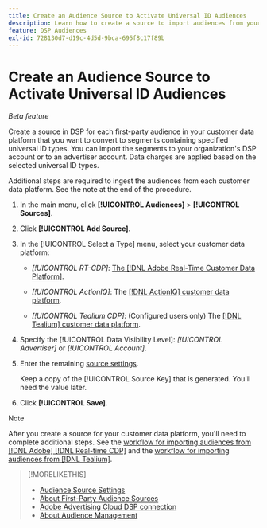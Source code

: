 ```yaml
---
title: Create an Audience Source to Activate Universal ID Audiences
description: Learn how to create a source to import audiences from your customer data platform and convert them to segments containing universal IDs.
feature: DSP Audiences
exl-id: 728130d7-d19c-4d5d-9bca-695f8c17f89b
---
```

# Create an Audience Source to Activate Universal ID Audiences

*Beta feature*

Create a source in DSP for each first-party audience in your customer data platform that you want to convert to segments containing specified universal ID types. You can import the segments to your organization's DSP account or to an advertiser account. Data charges are applied based on the selected universal ID types.

Additional steps are required to ingest the audiences from each customer data platform. See the note at the end of the procedure.

1. In the main menu, click **[!UICONTROL Audiences]** > **[!UICONTROL Sources]**.

1. Click **[!UICONTROL Add Source]**.

1. In the [!UICONTROL Select a Type] menu, select your customer data platform:

   * *[!UICONTROL RT-CDP]*: [The [!DNL Adobe Real-Time Customer Data Platform]](source-about.md).

   * *[!UICONTROL ActionIQ]*: The [[!DNL ActionIQ] customer data platform](source-about.md).

   * *[!UICONTROL Tealium CDP]*: (Configured users only) The [[!DNL Tealium] customer data platform](source-about.md).

1. Specify the [!UICONTROL Data Visibility Level]: *[!UICONTROL Advertiser]* or *[!UICONTROL Account]*.

1. Enter the remaining [source settings](source-settings.md).

   Keep a copy of the [!UICONTROL Source Key] that is generated. You'll need the value later.

1. Click **[!UICONTROL Save]**.

>[!NOTE]
>
>After you create a source for your customer data platform, you'll need to complete additional steps. See the [workflow for importing audiences from [!DNL Adobe] [!DNL Real-time CDP]](source-adobe-rtcdp.md)<!-- the [activation workflow for [!DNL ActionIQ]](source-actioniq.md), --> and the [workflow for importing audiences from [!DNL Tealium]](source-tealium.md).

>[!MORELIKETHIS]
>
>* [Audience Source Settings](source-settings.md)
>* [About First-Party Audience Sources](source-about.md)
>* [Adobe Advertising Cloud DSP connection](https://experienceleague.adobe.com/docs/experience-platform/destinations/catalog/advertising/adobe-advertising-cloud-connection.html)
>* [About Audience Management](/help/dsp/audiences/audience-about.md)
